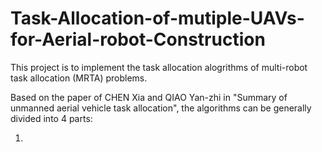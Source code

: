 # Task-Allocation-of-mutiple-UAVs-for-Aerial-robot-Construction

This project is to implement the task allocation alogrithms of multi-robot task allocation (MRTA) problems.

Based on the paper of CHEN Xia and QIAO Yan-zhi in "Summary of unmanned aerial vehicle task allocation", the algorithms can be generally divided into 4 parts:

1. 
